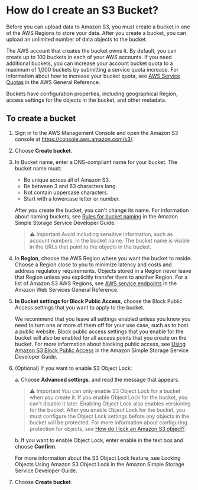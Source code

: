 # How do I create an S3 Bucket? #

Before you can upload data to Amazon S3, you must create a bucket in one of the AWS Regions to store your data. After you create a bucket, you can upload an unlimited number of data objects to the bucket.

The AWS account that creates the bucket owns it. By default, you can create up to 100 buckets in each of your AWS accounts. If you need additional buckets, you can increase your account bucket quota to a maximum of 1,000 buckets by submitting a service quota increase. For information about how to increase your bucket quota, see [AWS Service Quotas](https://docs.aws.amazon.com/general/latest/gr/aws_service_limits.html) in the AWS General Reference.

Buckets have configuration properties, including geographical Region, access settings for the objects in the bucket, and other metadata.

## To create a bucket ##

1. Sign in to the AWS Management Console and open the Amazon S3 console at https://console.aws.amazon.com/s3/.

2. Choose **Create bucket**.

3. In Bucket name, enter a DNS-compliant name for your bucket.
    The bucket name must:
    -  Be unique across all of Amazon S3.
    -  Be between 3 and 63 characters long.
    - Not contain uppercase characters.
    - Start with a lowercase letter or number.

    After you create the bucket, you can't change its name. For information about naming buckets, see [Rules for bucket naming](https://docs.aws.amazon.com/AmazonS3/latest/dev/BucketRestrictions.html#bucketnamingrules) in the Amazon Simple Storage Service Developer Guide.

    > :warning: Important
    Avoid including sensitive information, such as account numbers, in the bucket name. The bucket name is visible in the URLs that point to the objects in the bucket.

4. In **Region**, choose the AWS Region where you want the bucket to reside.
Choose a Region close to you to minimize latency and costs and address regulatory requirements. Objects stored in a Region never leave that Region unless you explicitly transfer them to another Region. For a list of Amazon S3 AWS Regions, see [AWS service endpoints](https://docs.aws.amazon.com/general/latest/gr/rande.html#s3_region) in the Amazon Web Services General Reference.

5. **In Bucket settings for Block Public Access**, choose the Block Public Access settings that you want to apply to the bucket.

    We recommend that you leave all settings enabled unless you know you need to turn one or more of them off for your use case, such as to host a public website. Block public access settings that you enable for the bucket will also be enabled for all access points that you create on the bucket. For more information about blocking public access, see [Using Amazon S3 Block Public Access](https://docs.aws.amazon.com/AmazonS3/latest/dev/access-control-block-public-access.html) in the Amazon Simple Storage Service Developer Guide.

6. (Optional) If you want to enable S3 Object Lock:

    a. Choose **Advanced settings**, and read the message that appears.
    > :warning: Important
You can only enable S3 Object Lock for a bucket when you create it. If you enable Object Lock for the bucket, you can't disable it later. Enabling Object Lock also enables versioning for the bucket. After you enable Object Lock for the bucket, you must configure the Object Lock settings before any objects in the bucket will be protected. For more information about configuring protection for objects, see [How do I lock an Amazon S3 object?](https://docs.aws.amazon.com/AmazonS3/latest/user-guide/object-lock.html).

    b. If you want to enable Object Lock, enter enable in the text box and choose **Confirm**.

    For more information about the S3 Object Lock feature, see Locking Objects Using Amazon S3 Object Lock in the Amazon Simple Storage Service Developer Guide.

7. Choose **Create bucket**.